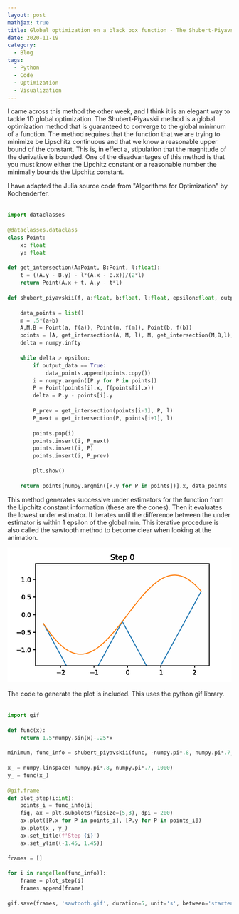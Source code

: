 ```yaml
---
layout: post
mathjax: true
title: Global optimization on a black box function - The Shubert-Piyavskii Method 
date: 2020-11-19
category:
  - Blog
tags:
  - Python
  - Code
  - Optimization
  - Visualization
---
```


I came across this method the other week, and I think it is an elegant way to tackle 1D global optimization. The Shubert-Piyavskii method is a global optimization method that is guaranteed to converge to the global minimum of a function. The method requires that the function that we are trying to minimize be Lipschitz continuous and that we know a reasonable upper bound of the constant. This is, in effect a, stipulation that the magnitude of the derivative is bounded. One of the disadvantages of this method is that you must know either the Lipchitz constant or a reasonable number the minimally bounds the Lipchitz constant.


I have adapted the Julia source code from "Algorithms for Optimization" by Kochenderfer.

```python

import dataclasses

@dataclasses.dataclass
class Point:
    x: float
    y: float

def get_intersection(A:Point, B:Point, l:float):
    t = ((A.y - B.y) - l*(A.x - B.x))/(2*l)
    return Point(A.x + t, A.y - t*l)

def shubert_piyavskii(f, a:float, b:float, l:float, epsilon:float, output_data = False):

    data_points = list()
    m = .5*(a+b)
    A,M,B = Point(a, f(a)), Point(m, f(m)), Point(b, f(b))
    points = [A, get_intersection(A, M, l), M, get_intersection(M,B,l), B]
    delta = numpy.infty

    while delta > epsilon:
        if output_data == True:
            data_points.append(points.copy())
        i = numpy.argmin([P.y for P in points])
        P = Point(points[i].x, f(points[i].x))
        delta = P.y - points[i].y

        P_prev = get_intersection(points[i-1], P, l)
        P_next = get_intersection(P, points[i+1], l)

        points.pop(i)
        points.insert(i, P_next)
        points.insert(i, P)
        points.insert(i, P_prev)

        plt.show()

    return points[numpy.argmin([P.y for P in points])].x, data_points

```

This method generates successive under estimators for the function from the Lipchitz constant information (these are the cones). Then it evaluates the lowest under estimator. It iterates until the difference between the under estimator is within 1 epsilon of the global min. This iterative procedure is also called the sawtooth method to become clear when looking at the animation.

![](/assets/imgs/sawtooth.gif)

The code to generate the plot is included. This uses the python gif library.

```python

import gif

def func(x):
    return 1.5*numpy.sin(x)-.25*x

minimum, func_info = shubert_piyavskii(func, -numpy.pi*.8, numpy.pi*.7, 1.75, .05, True)

x_ = numpy.linspace(-numpy.pi*.8, numpy.pi*.7, 1000)
y_ = func(x_)

@gif.frame
def plot_step(i:int):
    points_i = func_info[i]
    fig, ax = plt.subplots(figsize=(5,3), dpi = 200)
    ax.plot([P.x for P in points_i], [P.y for P in points_i])
    ax.plot(x_, y_)
    ax.set_title(f'Step {i}')
    ax.set_ylim((-1.45, 1.45))

frames = []

for i in range(len(func_info)):
    frame = plot_step(i)
    frames.append(frame)

gif.save(frames, 'sawtooth.gif', duration=5, unit='s', between='startend')

```
